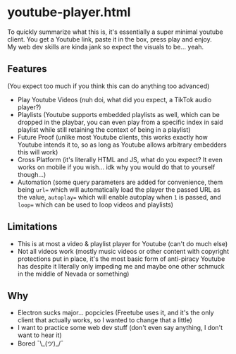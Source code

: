 # youtube-player.html
To quickly summarize what this is, it's essentially a super minimal youtube client. You get a Youtube link, paste it in the box, press play and enjoy.
\
My web dev skills are kinda jank so expect the visuals to be... yeah.

## Features
(You expect too much if you think this can do anything too advanced)
- Play Youtube Videos (nuh doi, what did you expect, a TikTok audio player?)
- Playlists (Youtube supports embedded playlists as well, which can be dropped in the playbar, you can even play from a specific index in said playlist while still retaining the context of being in a playlist)
- Future Proof (unlike most Youtube clients, this works exactly how Youtube intends it to, so as long as Youtube allows arbitrary embedders this will work)
- Cross Platform (it's literally HTML and JS, what do you expect? It even works on mobile if you wish... idk why you would do that to yourself though...)
- Automation (some query parameters are added  for convenience, them being `url=` which will automatically load the player the passed URL as the value, `autoplay=` which will enable autoplay when `1` is passed, and `loop=` which can be used to loop videos and playlists)

## Limitations
- This is at most a video & playlist player for Youtube (can't do much else)
- Not all videos work (mostly music videos or other content with copyright protections put in place, it's the most basic form of anti-piracy Youtube has despite it literally only impeding me and maybe one other schmuck in the middle of Nevada or something)

## Why
- Electron sucks major... popcicles (Freetube uses it, and it's the only client that actually works, so I wanted to change that a little)
- I want to practice some web dev stuff (don't even say anything, I don't want to hear it)
- Bored ¯\\\_(ツ)\_/¯

